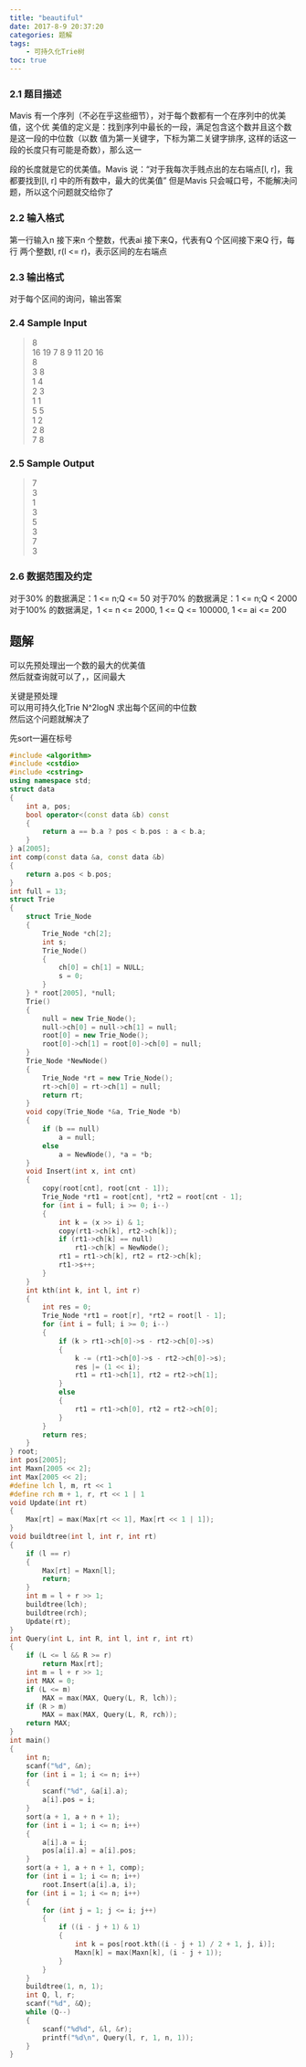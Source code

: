 ```yaml
---
title: "beautiful"
date: 2017-8-9 20:37:20
categories: 题解
tags:
    - 可持久化Trie树
toc: true
---
```



### 2.1 题目描述
Mavis 有一个序列（不必在乎这些细节），对于每个数都有一个在序列中的优美值，这个优
美值的定义是：找到序列中最长的一段，满足包含这个数并且这个数是这一段的中位数（以数
值为第一关键字，下标为第二关键字排序, 这样的话这一段的长度只有可能是奇数），那么这一
<!--more-->
段的长度就是它的优美值。Mavis 说：“对于我每次手贱点出的左右端点[l, r]，我都要找到[l,
r] 中的所有数中，最大的优美值”
但是Mavis 只会喊口号，不能解决问题，所以这个问题就交给你了

### 2.2 输入格式
第一行输入n 接下来n 个整数，代表ai 接下来Q，代表有Q 个区间接下来Q 行，每行
两个整数l, r(l <= r)，表示区间的左右端点

### 2.3 输出格式
对于每个区间的询问，输出答案

### 2.4 Sample Input
>8  
16 19 7 8 9 11 20 16  
8  
3 8  
1 4  
2 3  
1 1  
5 5  
1 2  
2 8  
7 8  

### 2.5 Sample Output
>7  
3  
1  
3  
5  
3  
7  
3  

### 2.6 数据范围及约定
对于30% 的数据满足：1 <= n;Q <= 50
对于70% 的数据满足：1 <= n;Q < 2000
对于100% 的数据满足，1 <= n <= 2000, 1 <= Q <= 100000, 1 <= ai <= 200


## 题解

可以先预处理出一个数的最大的优美值  
然后就查询就可以了，，区间最大  


关键是预处理  
可以用可持久化Trie N^2logN 求出每个区间的中位数  
然后这个问题就解决了

先sort一遍在标号

```c++
#include <algorithm>
#include <cstdio>
#include <cstring>
using namespace std;
struct data
{
    int a, pos;
    bool operator<(const data &b) const
    {
        return a == b.a ? pos < b.pos : a < b.a;
    }
} a[2005];
int comp(const data &a, const data &b)
{
    return a.pos < b.pos;
}
int full = 13;
struct Trie
{
    struct Trie_Node
    {
        Trie_Node *ch[2];
        int s;
        Trie_Node()
        {
            ch[0] = ch[1] = NULL;
            s = 0;
        }
    } * root[2005], *null;
    Trie()
    {
        null = new Trie_Node();
        null->ch[0] = null->ch[1] = null;
        root[0] = new Trie_Node();
        root[0]->ch[1] = root[0]->ch[0] = null;
    }
    Trie_Node *NewNode()
    {
        Trie_Node *rt = new Trie_Node();
        rt->ch[0] = rt->ch[1] = null;
        return rt;
    }
    void copy(Trie_Node *&a, Trie_Node *b)
    {
        if (b == null)
            a = null;
        else
            a = NewNode(), *a = *b;
    }
    void Insert(int x, int cnt)
    {
        copy(root[cnt], root[cnt - 1]);
        Trie_Node *rt1 = root[cnt], *rt2 = root[cnt - 1];
        for (int i = full; i >= 0; i--)
        {
            int k = (x >> i) & 1;
            copy(rt1->ch[k], rt2->ch[k]);
            if (rt1->ch[k] == null)
                rt1->ch[k] = NewNode();
            rt1 = rt1->ch[k], rt2 = rt2->ch[k];
            rt1->s++;
        }
    }
    int kth(int k, int l, int r)
    {
        int res = 0;
        Trie_Node *rt1 = root[r], *rt2 = root[l - 1];
        for (int i = full; i >= 0; i--)
        {
            if (k > rt1->ch[0]->s - rt2->ch[0]->s)
            {
                k -= (rt1->ch[0]->s - rt2->ch[0]->s);
                res |= (1 << i);
                rt1 = rt1->ch[1], rt2 = rt2->ch[1];
            }
            else
            {
                rt1 = rt1->ch[0], rt2 = rt2->ch[0];
            }
        }
        return res;
    }
} root;
int pos[2005];
int Maxn[2005 << 2];
int Max[2005 << 2];
#define lch l, m, rt << 1
#define rch m + 1, r, rt << 1 | 1
void Update(int rt)
{
    Max[rt] = max(Max[rt << 1], Max[rt << 1 | 1]);
}
void buildtree(int l, int r, int rt)
{
    if (l == r)
    {
        Max[rt] = Maxn[l];
        return;
    }
    int m = l + r >> 1;
    buildtree(lch);
    buildtree(rch);
    Update(rt);
}
int Query(int L, int R, int l, int r, int rt)
{
    if (L <= l && R >= r)
        return Max[rt];
    int m = l + r >> 1;
    int MAX = 0;
    if (L <= m)
        MAX = max(MAX, Query(L, R, lch));
    if (R > m)
        MAX = max(MAX, Query(L, R, rch));
    return MAX;
}
int main()
{
    int n;
    scanf("%d", &n);
    for (int i = 1; i <= n; i++)
    {
        scanf("%d", &a[i].a);
        a[i].pos = i;
    }
    sort(a + 1, a + n + 1);
    for (int i = 1; i <= n; i++)
    {
        a[i].a = i;
        pos[a[i].a] = a[i].pos;
    }
    sort(a + 1, a + n + 1, comp);
    for (int i = 1; i <= n; i++)
        root.Insert(a[i].a, i);
    for (int i = 1; i <= n; i++)
    {
        for (int j = 1; j <= i; j++)
        {
            if ((i - j + 1) & 1)
            {
                int k = pos[root.kth((i - j + 1) / 2 + 1, j, i)];
                Maxn[k] = max(Maxn[k], (i - j + 1));
            }
        }
    }
    buildtree(1, n, 1);
    int Q, l, r;
    scanf("%d", &Q);
    while (Q--)
    {
        scanf("%d%d", &l, &r);
        printf("%d\n", Query(l, r, 1, n, 1));
    }
}
```
